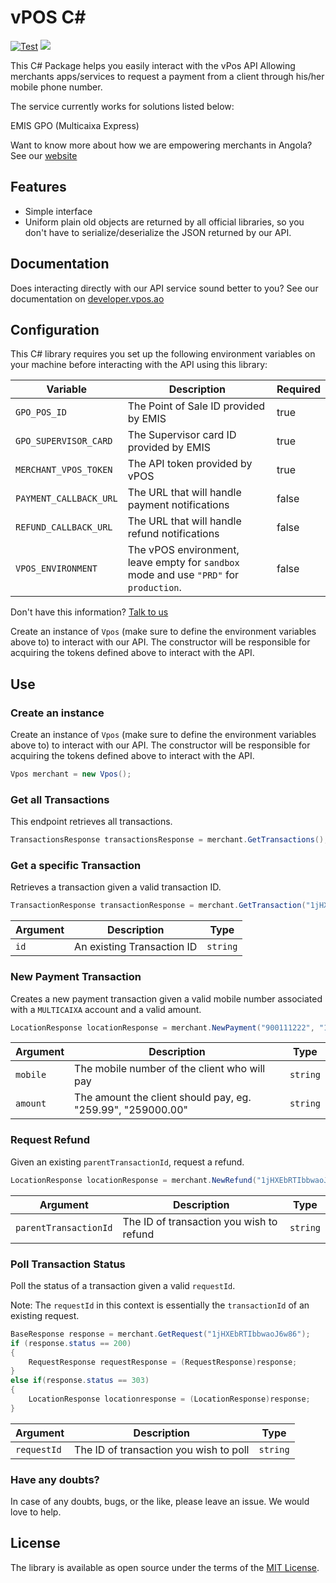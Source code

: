 # vPOS C#
[![Test](https://github.com/v-pos/vpos-csharp/actions/workflows/test.yml/badge.svg)](https://github.com/v-pos/vpos-csharp/actions/workflows/test.yml)
[![](https://img.shields.io/badge/nextbss-opensource-blue.svg)](https://www.nextbss.co.ao)

This C# Package helps you easily interact with the vPos API
Allowing merchants apps/services to request a payment from a client through his/her mobile phone number.

The service currently works for solutions listed below:

EMIS GPO (Multicaixa Express)

Want to know more about how we are empowering merchants in Angola? See our [website](https://vpos.ao)

## Features
- Simple interface
- Uniform plain old objects are returned by all official libraries, so you don't have
to serialize/deserialize the JSON returned by our API.

## Documentation
Does interacting directly with our API service sound better to you? 
See our documentation on [developer.vpos.ao](https://developer.vpos.ao)

## Configuration
This C# library requires you set up the following environment variables on your machine before
interacting with the API using this library:

| Variable | Description | Required |
| --- | --- | --- |
| `GPO_POS_ID` | The Point of Sale ID provided by EMIS | true |
| `GPO_SUPERVISOR_CARD` | The Supervisor card ID provided by EMIS | true |
| `MERCHANT_VPOS_TOKEN` | The API token provided by vPOS | true |
| `PAYMENT_CALLBACK_URL` | The URL that will handle payment notifications | false |
| `REFUND_CALLBACK_URL` | The URL that will handle refund notifications | false |
| `VPOS_ENVIRONMENT` | The vPOS environment, leave empty for `sandbox` mode and use `"PRD"` for `production`.  | false |

Don't have this information? [Talk to us](suporte@vpos.ao)

Create an instance of `Vpos` (make sure to define the environment variables above to) to interact with our API. 
The constructor will be responsible for acquiring the tokens defined above to interact with the API.

## Use

### Create an instance
Create an instance of `Vpos` (make sure to define the environment variables above to) to interact with our API. 
The constructor will be responsible for acquiring the tokens defined above to interact with the API. 
```c#
Vpos merchant = new Vpos();
```

### Get all Transactions
This endpoint retrieves all transactions.

```c#
TransactionsResponse transactionsResponse = merchant.GetTransactions();
```

### Get a specific Transaction
Retrieves a transaction given a valid transaction ID.
```c#
TransactionResponse transactionResponse = merchant.GetTransaction("1jHXEbRTIbbwaoJ6w86");
```

| Argument | Description | Type |
| --- | --- | --- |
| `id` | An existing Transaction ID | `string`

### New Payment Transaction
Creates a new payment transaction given a valid mobile number associated with a `MULTICAIXA` account
and a valid amount.

```c#
LocationResponse locationResponse = merchant.NewPayment("900111222", "123.45");
```

| Argument | Description | Type |
| --- | --- | --- |
| `mobile` | The mobile number of the client who will pay | `string`
| `amount` | The amount the client should pay, eg. "259.99", "259000.00" | `string`

### Request Refund
Given an existing `parentTransactionId`, request a refund.

```c#
LocationResponse locationResponse = merchant.NewRefund("1jHXEbRTIbbwaoJ6w86");
```

| Argument | Description | Type |
| --- | --- | --- |
| `parentTransactionId` | The ID of transaction you wish to refund | `string`

### Poll Transaction Status
Poll the status of a transaction given a valid `requestId`.

Note: The `requestId` in this context is essentially the `transactionId` of an existing request. 

```c#
BaseResponse response = merchant.GetRequest("1jHXEbRTIbbwaoJ6w86");
if (response.status == 200)
{
    RequestResponse requestResponse = (RequestResponse)response;
}
else if(response.status == 303)
{
    LocationResponse locationresponse = (LocationResponse)response;
}
```

| Argument | Description | Type |
| --- | --- | --- |
| `requestId` | The ID of transaction you wish to poll | `string`


### Have any doubts?
In case of any doubts, bugs, or the like, please leave an issue. We would love to help.

License
----------------

The library is available as open source under the terms of the [MIT License](http://opensource.org/licenses/MIT).
